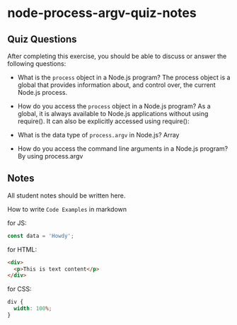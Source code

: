 # node-process-argv-quiz-notes

## Quiz Questions

After completing this exercise, you should be able to discuss or answer the following questions:

- What is the `process` object in a Node.js program?
  The process object is a global that provides information about, and control over, the current Node.js process.

- How do you access the `process` object in a Node.js program?
  As a global, it is always available to Node.js applications without using require(). It can also be explicitly accessed using require():

- What is the data type of `process.argv` in Node.js?
  Array

- How do you access the command line arguments in a Node.js program?
  By using process.argv

## Notes

All student notes should be written here.

How to write `Code Examples` in markdown

for JS:

```javascript
const data = 'Howdy';
```

for HTML:

```html
<div>
  <p>This is text content</p>
</div>
```

for CSS:

```css
div {
  width: 100%;
}
```
